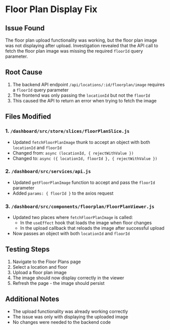 # Floor Plan Display Fix

## Issue Found
The floor plan upload functionality was working, but the floor plan image was not displaying after upload. Investigation revealed that the API call to fetch the floor plan image was missing the required `floorId` query parameter.

## Root Cause
1. The backend API endpoint `/api/locations/:id/floorplan/image` requires a `floorId` query parameter
2. The frontend was only passing the `locationId` but not the `floorId`
3. This caused the API to return an error when trying to fetch the image

## Files Modified

### 1. `/dashboard/src/store/slices/floorPlanSlice.js`
- Updated `fetchFloorPlanImage` thunk to accept an object with both `locationId` and `floorId`
- Changed from: `async (locationId, { rejectWithValue })`
- Changed to: `async ({ locationId, floorId }, { rejectWithValue })`

### 2. `/dashboard/src/services/api.js`
- Updated `getFloorPlanImage` function to accept and pass the `floorId` parameter
- Added `params: { floorId }` to the axios request

### 3. `/dashboard/src/components/floorplan/FloorPlanViewer.js`
- Updated two places where `fetchFloorPlanImage` is called:
  - In the `useEffect` hook that loads the image when floor changes
  - In the upload callback that reloads the image after successful upload
- Now passes an object with both `locationId` and `floorId`

## Testing Steps
1. Navigate to the Floor Plans page
2. Select a location and floor
3. Upload a floor plan image
4. The image should now display correctly in the viewer
5. Refresh the page - the image should persist

## Additional Notes
- The upload functionality was already working correctly
- The issue was only with displaying the uploaded image
- No changes were needed to the backend code